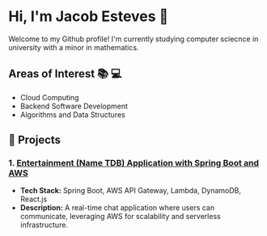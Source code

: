 # Hi, I'm Jacob Esteves 👋
Welcome to my Github profile! I'm currently studying computer sciecnce in university with a minor in mathematics.

## Areas of Interest 📚 💻
- Cloud Computing
- Backend Software Development
- Algorithms and Data Structures


## 🚀 Projects

### 1. [Entertainment (Name TDB) Application with Spring Boot and AWS](https://github.com/jacob670/java-aws-chat-application-v2)
- **Tech Stack:** Spring Boot, AWS API Gateway, Lambda, DynamoDB, React.js
- **Description:** A real-time chat application where users can communicate, leveraging AWS for scalability and serverless infrastructure.

